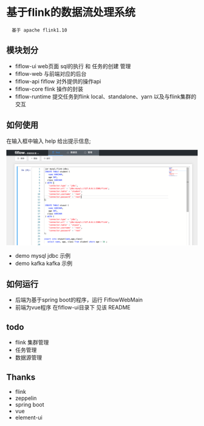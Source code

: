 # 基于flink的数据流处理系统 
      基于 apache flink1.10


## 模块划分
- fiflow-ui       web页面 sql的执行 和 任务的创建 管理
- fiflow-web      与前端对应的后台
- fiflow-api      fiflow 对外提供的操作api 
- fiflow-core     flink 操作的封装
- fiflow-runtime  提交任务到flink  local、standalone、yarn 以及与flink集群的交互

## 如何使用 
在输入框中输入 help 给出提示信息;

![如何使用](./docs/fiflow.png)

- demo mysql    jdbc 示例
- demo kafka    kafka 示例 


## 如何运行
- 后端为基于spring boot的程序，运行 FiflowWebMain 
- 前端为vue程序 在fiflow-ui目录下 见该 README 

## todo 
- flink 集群管理 
- 任务管理 
- 数据源管理

## Thanks 
- flink 
- zeppelin 
- spring boot 
- vue 
- element-ui 
